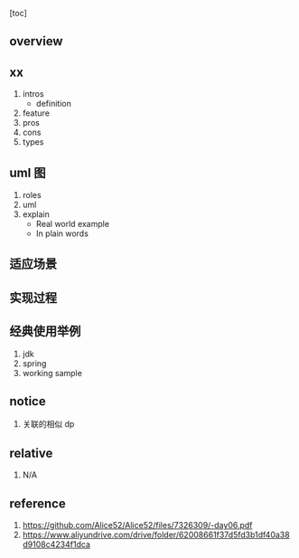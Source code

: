 [toc]

## overview

## xx

1. intros
   - definition
2. feature
3. pros
4. cons
5. types

## uml 图

1. roles
2. uml
3. explain
   - Real world example
   - In plain words

## 适应场景

## 实现过程

## 经典使用举例

1. jdk
2. spring
3. working sample

## notice

1. 关联的相似 dp

## relative

1. N/A

## reference

1. https://github.com/Alice52/Alice52/files/7326309/-day06.pdf
2. https://www.aliyundrive.com/drive/folder/62008661f37d5fd3b1df40a38d9108c4234f1dca
